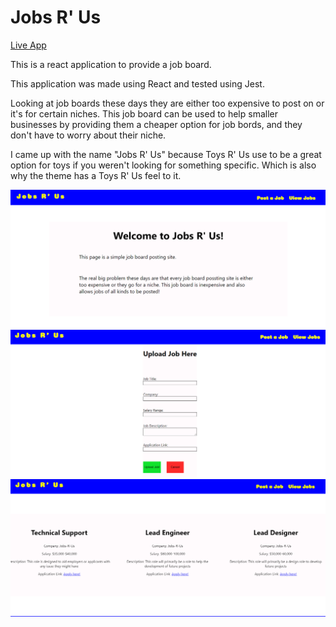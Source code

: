 <h1>Jobs R' Us</h1>

<a href="https://jobs-r-us.now.sh/">Live App</a>

This is a react application to provide a job board.

This application was made using React and tested using Jest. 

Looking at job boards these days they are either too expensive to post on or it's for certain niches. This job board can be used to help smaller businesses by providing them a cheaper option for job bords, and they don't have to worry about their niche. 

I came up with the name "Jobs R' Us" because Toys R' Us use to be a great option for toys if you weren't looking for something specific. Which is also why the theme has a Toys R' Us feel to it. 


<img src="LandingPage.PNG" alt="landing page of Jobs R' Us" />

<img src="UploadJobPage.PNG" alt="Upload Job page of Jobs R' Us" />

<img src="ViewJobsPage.PNG" alt="View the current jobs of Jobs R' Us" />